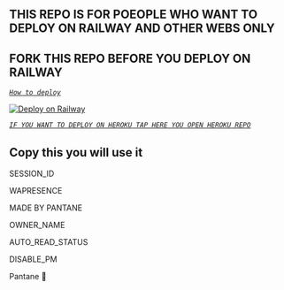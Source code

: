 ## THIS REPO IS FOR POEOPLE WHO WANT TO DEPLOY ON  RAILWAY AND OTHER WEBS ONLY

## FORK THIS REPO BEFORE YOU DEPLOY ON RAILWAY

*[`How to deploy`](https://youtu.be/M72nhkpmh3E?si=CrVO2tpPM353RjDx)*


[![Deploy on Railway](https://railway.app/button.svg)](https://railway.app?referralCode=AqkNn4)


*[`IF YOU WANT TO DEPLOY ON HEROKU TAP HERE YOU OPEN HEROKU REPO`](https://github.com/ibrahimaitech/IBRAHIM-MD)*

## Copy this you will use it
SESSION_ID 

WAPRESENCE

MADE BY PANTANE

OWNER_NAME

AUTO_READ_STATUS

DISABLE_PM

Pantane 📍 
